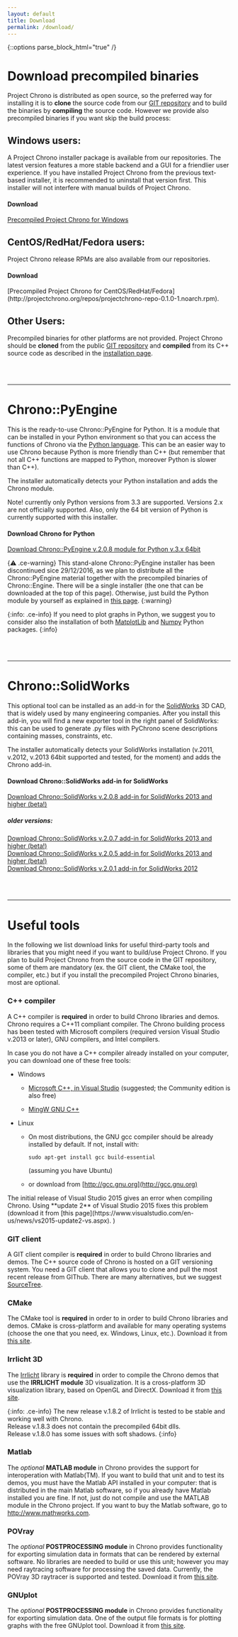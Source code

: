 ```yaml
---
layout: default
title: Download
permalink: /download/
---
```


{::options parse_block_html="true" /}

Download precompiled binaries
=============================

Project Chrono is distributed as open source, 
so the preferred way for installing it is to **clone** the source code from our [GIT repository](https://github.com/projectchrono/chrono) and to build the binaries by **compiling** the source code. 
However we provide also precompiled binaries if you want skip the build process:

## Windows users:
A Project Chrono installer package is available from our repositories. The latest version features a more stable backend and a GUI for a friendlier user experience. If you have installed Project Chrono from the previous text-based installer, it is recommended to uninstall that version first. This installer will not interfere with manual builds of Project Chrono.

<script type="text/javascript">
  var xhttp = new XMLHttpRequest();
  xhttp.onreadystatechange = function() {
    if (this.readyState == 4 && this.status == 200) {
     document.getElementById("windows_link").href = "http://projectchrono.org/repos/windows/" + JSON.parse(this.responseText)["windows"];
     console.log(this.responseText);
     console.log(JSON.parse(this.responseText));
    }
  };
  xhttp.open("GET", "http://projectchrono.org/repos/windows/latest.json", true);  
  xhttp.send();
</script>

<div class="well">
<h4> <span class="glyphicon glyphicon-download-alt"></span> Download</h4>
<a href="http://projectchrono.org/repos/windows/latest" id="windows_link">Precompiled Project Chrono for Windows</a>
</div>


## CentOS/RedHat/Fedora users:
Project Chrono release RPMs are also available from our repositories.

<div class="well">
<h4> <span class="glyphicon glyphicon-download-alt"></span> Download</h4>
[Precompiled Project Chrono for CentOS/RedHat/Fedora](http://projectchrono.org/repos/projectchrono-repo-0.1.0-1.noarch.rpm).
</div>


## Other Users:
Precompiled binaries for other platforms are not provided. Project Chrono should be **cloned** from the public [GIT repository](https://github.com/projectchrono/chrono) and **compiled** from its C++ source code as described in the  [installation page](http://api.projectchrono.org/tutorial_install_chrono.html).



<br>
<br>

---


Chrono::PyEngine
================

This is the ready-to-use Chrono::PyEngine for Python. It is a module
that can be installed in your Python environment so that you can access
the functions of Chrono via the [Python
language](http://www.python.org). This can be an easier way to use
Chrono because Python is more friendly than C++ (but remember
that not all C++ functions are mapped to Python, moreover Python is
slower than C++).

The installer automatically detects your Python installation and adds
the Chrono module.

Note! currently only Python versions from 3.3 are supported. Versions 2.x are not officially supported. Also, only
the 64 bit version of Python is currently supported with this installer.


<div class="well">
<h4> <span class="glyphicon glyphicon-download-alt"></span> Download Chrono for Python</h4>

<a href="http://www.projectchrono.org/assets/installers/ChronoPyEngine_v2.0.8.exe"> Download Chrono::PyEngine v.2.0.8 module for Python v.3.x 64bit</a><br />

</div>

{:warning: .ce-warning} 
This stand-alone Chrono::PyEngine installer has been discontinued sice 29/12/2016, as we plan to distribute all the Chrono::PyEngine material together with the precompiled binaries of Chrono::Engine. There will be a single installer (the one that can be downloaded at the top of this page). Otherwise, just build the Python module by yourself as
explained in [this page](http://api.projectchrono.org/module_python_installation.html).
{:warning}

{:info: .ce-info}
If you need to plot graphs in Python, we suggest you to consider also the installation of both 
[MatplotLib](http://matplotlib.org/downloads.html) and 
[Numpy](http://www.numpy.org) 
Python packages.
{:info}


<br>
<br>


---


Chrono::SolidWorks
==================

This optional tool can be installed as an add-in for the
[SolidWorks](http://www.SolidWorks.com) 3D CAD, that is widely used by
many engineering companies. After you install this add-in, you will find
a new exporter tool in the right panel of SolidWorks: this can be used
to generate .py files with PyChrono scene descriptions
containing masses, constraints, etc.

The installer automatically detects your SolidWorks installation (v.2011,
v.2012, v.2013 64bit supported and tested, for the moment) and adds the
Chrono add-in.

		  
<div class="well">
<h4> <span class="glyphicon glyphicon-download-alt"></span> Download Chrono::SolidWorks add-in for SolidWorks</h4>
<a href="http://www.projectchrono.org/assets/installers/ChronoEngine_SolidWorks_v2.08.exe"> Download Chrono::SolidWorks v.2.0.8 add-in for SolidWorks 2013 and higher (beta!)</a><br />

<h5> older versions:</h5>

<a href="http://www.projectchrono.org/assets/installers/ChronoEngine_SolidWorks_v2.07.exe"> Download Chrono::SolidWorks v.2.0.7 add-in for SolidWorks 2013 and higher (beta!)</a><br />
<a href="http://www.projectchrono.org/assets/installers/ChronoEngine_SolidWorks_v2.05.exe"> Download Chrono::SolidWorks v.2.0.5 add-in for SolidWorks 2013 and higher (beta!)</a><br />
<a href="http://www.projectchrono.org/assets/installers/ChronoEngine_SolidWorks_v2.01.exe"> Download Chrono::SolidWorks v.2.0.1 add-in for SolidWorks 2012</a><br />
</div>

<br>
<br>

---


Useful tools 
=============================

In the following we list download links for useful third-party tools and libraries that you might need if you want to build/use Project Chrono. If you plan to build Project Chrono from the source code in the GIT repository, some of them are mandatory (ex. the GIT client, the CMake tool, the compiler, etc.) but if you install the precompiled Project Chrono binaries, most are optional.


### C++ compiler 

A C++ compiler is **required** in order to build 
Chrono libraries and demos. Chrono requires a C++11 compliant compiler. The Chrono building process has been tested with Microsoft compilers (required version Visual Studio v.2013 or later), GNU compilers, and Intel compilers.

<div class="ce-info">

In case you do not have a C++ compiler already installed on your computer, you can download one of these free tools:

* Windows 

  * [Microsoft C++, in Visual Studio](https://www.visualstudio.com)  (suggested; the Community edition is also free)
  
  * [MingW GNU C++](http://www.mingw.org/wiki/InstallationHOWTOforMinGW)
  
* Linux 

  * On most distributions, the GNU gcc compiler should be already installed by default. If not, install with:  
	```
	sudo apt-get install gcc build-essential 
	```  
    (assuming you have Ubuntu) 
   
  * or download from [http://gcc.gnu.org](http://gcc.gnu.org)
</div>

<div class="ce-danger">
The initial release of Visual Studio 2015 gives an 
error when compiling Chrono. Using **update 2** of Visual Studio 2015 fixes this problem (download it from 
[this page](https://www.visualstudio.com/en-us/news/vs2015-update2-vs.aspx). )
</div>


### GIT client

A GIT client compiler is **required** in order to build 
Chrono libraries and demos.
The C++ source code of Chrono is hosted on a GIT versioning system. 
You need a GIT client that allows you to clone and pull the most recent release from GIThub. 
There are many alternatives, but we suggest [SourceTree](https://www.sourcetreeapp.com/).

	
### CMake

The CMake tool is **required** in order to in order to build 
Chrono libraries and demos. CMake is cross-platform and available
for many operating systems (choose the one that you need, ex. Windows,
Linux, etc.). Download it from [this site](http://www.cmake.org/cmake/resources/software.html).


### Irrlicht 3D

The [Irrlicht](http://irrlicht.sourceforge.net/downloads.html) library
is **required** in order to compile the Chrono demos that use the **IRRLICHT module**
3D visualization. It is a cross-platform 3D visualization library, based
on OpenGL and DirectX. Download it from [this site](http://downloads.sourceforge.net/irrlicht/irrlicht-1.8.2.zip).

{:info: .ce-info}
The new release v.1.8.2 of Irrlicht is tested to be stable and working well with Chrono.  
Release v.1.8.3 does not contain the precompiled 64bit dlls.  
Release v.1.8.0 has some issues with soft shadows.
{:info}


### Matlab

The *optional* **MATLAB module** in Chrono provides the support
for interoperation with Matlab(TM). If you want to build that unit and
to test its demos, you must have the Matlab API installed in your
computer: that is distributed in the main Matlab software, so if you
already have Matlab installed you are fine. If not, just do not compile and use the
MATLAB module in the Chrono project. If you want to buy the
Matlab software, go to
[<http://www.mathworks.com>](http://www.mathworks.com).


### POVray

The *optional* **POSTPROCESSING module** in Chrono provides
functionality for exporting simulation data in formats that can be
rendered by external software. No libraries are needed to build or use
this unit; however you may need raytracing software for
processing the saved data. Currently, the POVray 3D raytracer is
supported and tested. Download it from [this
site](http://www.povray.org).

### GNUplot

The *optional* **POSTPROCESSING module** in Chrono provides
functionality for exporting simulation data. One of the output file formats 
is for plotting graphs with the free GNUplot tool. Download it from [this
site](http://www.gnuplot.info).


